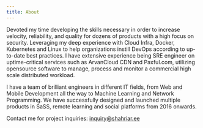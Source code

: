 ```yaml
---
title: About
---
```


Devoted my time developing the skills necessary in order to increase velocity, reliability, and quality for dozens of products with a high focus on security. Leveraging my deep experience with Cloud Infra, Docker, Kubernetes and Linux to help organizations instill DevOps according to up-to-date best practices. I have extensive experience being SRE engineer on uptime-critical services such as ArvanCloud CDN and Paxful.com, utilizing opensource software to manage, process and monitor a commercial high scale distributed workload.

I have a team of brilliant engineers in different IT fields, from Web and Mobile Development all the way to Machine Learning and Network Programming. We have successfully designed and launched multiple products in SaSS, remote learning and social platforms from 2016 onwards.

Contact me for project inquiries: [inquiry@shahriar.ee](mailto:inquiry@shahriar.ee)